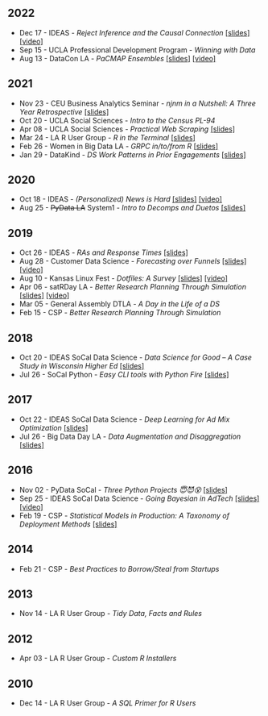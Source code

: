 <!-- njnmdoc: title="Talks"  -->

## 2022

  * Dec 17 - IDEAS - _Reject Inference and the Causal Connection_ [[slides]](http://bit.ly/3YdadLG) [[video]](https://www.youtube.com/watch?v=piUZhjCx6nk)
  * Sep 15 - UCLA Professional Development Program - _Winning with Data_
  * Aug 13 - DataCon LA - _PaCMAP Ensembles_ [[slides]](http://bit.ly/3vwx0W3) [[video]](https://youtu.be/R4HEt0XyYTA)

## 2021

  * Nov 23 - CEU Business Analytics Seminar - _njnm in a Nutshell: A Three Year Retrospective_ [[slides]](https://bit.ly/3I0LVwE)
  * Oct 20 - UCLA Social Sciences - _Intro to the Census PL-94_
  * Apr 08 - UCLA Social Sciences - _Practical Web Scraping_ [[slides]](https://bit.ly/ssc_scraping)
  * Mar 24 - LA R User Group - _R in the Terminal_ [[slides]](https://bit.ly/larug-terminal)
  * Feb 26 - Women in Big Data LA - _GRPC in/to/from R_ [[slides]](http://bit.ly/wibdla-grpc)
  * Jan 29 - DataKind - _DS Work Patterns in Prior Engagements_ [[slides]](http://bit.ly/dk_repos)

## 2020

  * Oct 18 - IDEAS - _(Personalized) News is Hard_ [[slides]](http://bit.ly/ideas20_news) [[video]](https://www.youtube.com/watch?v=IaOPxCBcn7g)
  * Aug 25 - ~~PyData LA~~ System1 - _Intro to Decomps and Duetos_ [[slides]](https://nfultz.github.io/Intro_Dueto/)

## 2019

  * Oct 26 - IDEAS - _RAs and Response Times_ [[slides]](http://bit.ly/2krKa5q)
  * Aug 28 - Customer Data Science - _Forecasting over Funnels_ [[slides]](http://bit.ly/2ZtpBIv) [[video]](https://www.youtube.com/watch?v=-0NVk4cqgPs)
  * Aug 10 - Kansas Linux Fest - _Dotfiles: A Survey_ [[slides]](http://bit.ly/2NVyiXu) [[video]](https://youtu.be/cwy9hrVvdnY)
  * Apr 06 - satRDay LA - _Better Research Planning Through Simulation_ [[slides]](http://bit.ly/2OLIvCt) [[video]](https://www.youtube.com/watch?v=WZLc0bqmOEw)
  * Mar 05 - General Assembly DTLA - _A Day in the Life of a DS_
  * Feb 15 - CSP - _Better Research Planning Through Simulation_

## 2018

  * Oct 20 - IDEAS SoCal Data Science - _Data Science for Good – A Case Study in Wisconsin Higher Ed_ [[slides]](http://bit.ly/2pOGcTt)
  * Jul 26 - SoCal Python - _Easy CLI tools with Python Fire_ [[slides]](http://bit.ly/2GJYb6c)

## 2017

  * Oct 22 - IDEAS SoCal Data Science - _Deep Learning for Ad Mix Optimization_ [[slides]](http://bit.ly/2GELcmi)
  * Jul 26 - Big Data Day LA - _Data Augmentation and Disaggregation_ [[slides]](http://bit.ly/2Ohb5g6)

## 2016

  * Nov 02 - PyData SoCal - _Three Python Projects 😇😈😵_ [[slides]](http://bit.ly/2vxpRbZ)
  * Sep 25 - IDEAS SoCal Data Science - _Going Bayesian in AdTech_ [[slides]](http://bit.ly/2RLhK4f) [[video]](https://www.youtube.com/watch?v=HqHVPQh2ehg)
  * Feb 19 - CSP - _Statistical Models in Production: A Taxonomy of Deployment Methods_ [[slides]](http://bit.ly/2Ue0fLJ)

## 2014

  * Feb 21 - CSP - _Best Practices to Borrow/Steal from Startups_

## 2013

  * Nov 14 - LA R User Group - _Tidy Data, Facts and Rules_

## 2012

  * Apr 03 - LA R User Group - _Custom R Installers_

## 2010

  * Dec 14 - LA R User Group - _A SQL Primer for R Users_
